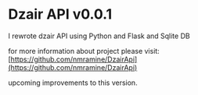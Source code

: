 # Dzair API v0.0.1

I rewrote dzair API using Python and Flask and Sqlite DB 

for more information about project please visit: [https://github.com/nmramine/DzairApi](https://github.com/nmramine/DzairApi)

upcoming improvements to this version.